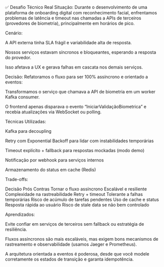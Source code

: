 ✅ Desafio Técnico Real
Situação:
Durante o desenvolvimento de uma plataforma de onboarding digital com reconhecimento facial, enfrentamos problemas de latência e timeout nas chamadas a APIs de terceiros (provedores de biometria), principalmente em horários de pico.

Cenário:

A API externa tinha SLA frágil e variabilidade alta de resposta.

Nossos serviços estavam síncronos e bloqueantes, esperando a resposta do provedor.

Isso afetava a UX e gerava falhas em cascata nos demais serviços.

Decisão:
Refatoramos o fluxo para ser 100% assíncrono e orientado a eventos:

Transformamos o serviço que chamava a API de biometria em um worker Kafka consumer.

O frontend apenas disparava o evento “IniciarValidaçãoBiometrica” e recebia atualizações via WebSocket ou polling.

Técnicas Utilizadas:

Kafka para decoupling

Retry com Exponential Backoff para lidar com instabilidades temporárias

Timeout explícito + fallback para respostas mockadas (modo demo)

Notificação por webhook para serviços internos

Armazenamento do status em cache (Redis)

Trade-offs:

Decisão	Prós	Contras
Tornar o fluxo assíncrono	Escalável e resiliente	Complexidade na rastreabilidade
Retry + timeout	Tolerante a falhas temporárias	Risco de acúmulo de tarefas pendentes
Uso de cache e status	Resposta rápida ao usuário	Risco de stale data se não bem controlado

Aprendizados:

Evite confiar em serviços de terceiros sem fallback ou estratégia de resiliência.

Fluxos assíncronos são mais escaláveis, mas exigem bons mecanismos de rastreamento e observabilidade (usamos Jaeger e Prometheus).

A arquitetura orientada a eventos é poderosa, desde que você modele corretamente os estados de transição e garanta idempotência.